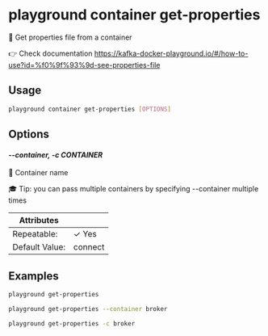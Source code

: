 # playground container get-properties

📝 Get properties file from a container  
  
👉 Check documentation https://kafka-docker-playground.io/#/how-to-use?id=%f0%9f%93%9d-see-properties-file

## Usage

```bash
playground container get-properties [OPTIONS]
```

## Options

#### *--container, -c CONTAINER*

🐳 Container name  
  
🎓 Tip: you can pass multiple containers by specifying --container multiple times

| Attributes      | &nbsp;
|-----------------|-------------
| Repeatable:     |  ✓ Yes
| Default Value:  | connect

## Examples

```bash
playground get-properties
```

```bash
playground get-properties --container broker
```

```bash
playground get-properties -c broker
```


